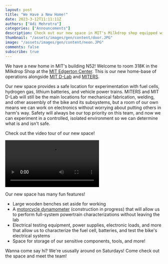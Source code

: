 ```yaml
---
layout: post
title: "We Have a New Home!"
date: 2023-3-12T11:11:11Z
authors: ["Adi Mehrotra"]
categories: ["Announcements"]
description: Check out our new space in MIT's Milkdrop shop equipped with a dynamometer, and a brand new neon sign!
thumbnail: "/assets/images/gen/content/door.JPG"
image: "/assets/images/gen/content/neon.JPG"
comments: false
subscribe: true
---
```


We have a new home in MIT's building N52! Welcome to room 318K in the Milkdrop Shop at the [MIT Edgerton Center](https://edgerton.mit.edu). This is our new home-base of operations alongside [MIT D-Lab](http://d-lab.mit.edu) and [MITERS](http://miters.mit.edu).

Our new space provides a safe location for experimentation with fuel cells, hydrogen gas, lithium batteries, and vehicle power trains. MITERS and MIT D-Lab will still be the main locations for mechanical fabrication, welding, and other assembly of the bike and its subsystems, but a room of our own means we can work on electronics without worrying about putting others in harm's way. Safety will always be our top priority on this team, and now we can experiment in a controlled, isolated environment so we can determine what is and isn't safe. 

Check out the video tour of our new space!

![](/assets/images/gen/content/tour.MOV)

Our new space has many fun features!
- Large wooden benches set aside for working
- A [motorcycle dynamometer](https://en.wikipedia.org/wiki/Dynamometer) (construction in progress) that will allow us to perform full-system powertrain characterizations without leaving the lab
- Electrical testing equipment, power supplies, electronic loads, and more that allow us to characterize the fuel cell, batteries, and test the bike's electrical systems
- Space for storage of our sensitive components, tools, and more!

Wanna come say hi? We're ususally around on Saturdays! Come check out the space and meet the team! 
